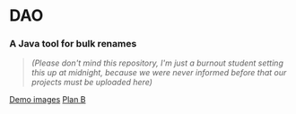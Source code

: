 # DAO
### A Java tool for bulk renames
> *(Please don't mind this repository, I'm just a burnout student setting this up at midnight, because we were never informed before that our projects must be uploaded here)*

[Demo images](https://drive.google.com/file/d/1XCcSyWzwJSYPPDeLWwUb410eHQTy5XIV/view?usp=drivesdk)
[Plan B](https://drive.google.com/file/d/1XDRulsv_hAyP3AXSy6yUhQdfqyjIWGGA/view?usp=drivesdk)
